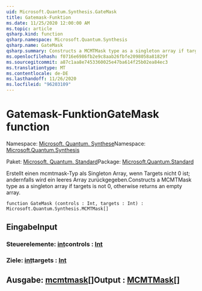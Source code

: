 ```yaml
---
uid: Microsoft.Quantum.Synthesis.GateMask
title: Gatemask-Funktion
ms.date: 11/25/2020 12:00:00 AM
ms.topic: article
qsharp.kind: function
qsharp.namespace: Microsoft.Quantum.Synthesis
qsharp.name: GateMask
qsharp.summary: Constructs a MCMTMask type as a singleton array if targets is not 0, otherwise returns an empty array.
ms.openlocfilehash: f0716e6986fb2e9c8aab26fbfe2098058a81829f
ms.sourcegitcommit: a87c1aa8e7453360025e47ba614f25b02ea84ec3
ms.translationtype: MT
ms.contentlocale: de-DE
ms.lasthandoff: 11/26/2020
ms.locfileid: "96203109"
---
```

# <a name="gatemask-function"></a><span data-ttu-id="07a59-102">Gatemask-Funktion</span><span class="sxs-lookup"><span data-stu-id="07a59-102">GateMask function</span></span>

<span data-ttu-id="07a59-103">Namespace: [Microsoft. Quantum. Synthese](xref:Microsoft.Quantum.Synthesis)</span><span class="sxs-lookup"><span data-stu-id="07a59-103">Namespace: [Microsoft.Quantum.Synthesis](xref:Microsoft.Quantum.Synthesis)</span></span>

<span data-ttu-id="07a59-104">Paket: [Microsoft. Quantum. Standard](https://nuget.org/packages/Microsoft.Quantum.Standard)</span><span class="sxs-lookup"><span data-stu-id="07a59-104">Package: [Microsoft.Quantum.Standard](https://nuget.org/packages/Microsoft.Quantum.Standard)</span></span>


<span data-ttu-id="07a59-105">Erstellt einen mcmtmask-Typ als Singleton Array, wenn Targets nicht 0 ist; andernfalls wird ein leeres Array zurückgegeben.</span><span class="sxs-lookup"><span data-stu-id="07a59-105">Constructs a MCMTMask type as a singleton array if targets is not 0, otherwise returns an empty array.</span></span>

```qsharp
function GateMask (controls : Int, targets : Int) : Microsoft.Quantum.Synthesis.MCMTMask[]
```


## <a name="input"></a><span data-ttu-id="07a59-106">Eingabe</span><span class="sxs-lookup"><span data-stu-id="07a59-106">Input</span></span>

### <a name="controls--int"></a><span data-ttu-id="07a59-107">Steuerelemente: [int](xref:microsoft.quantum.lang-ref.int)</span><span class="sxs-lookup"><span data-stu-id="07a59-107">controls : [Int](xref:microsoft.quantum.lang-ref.int)</span></span>




### <a name="targets--int"></a><span data-ttu-id="07a59-108">Ziele: [int](xref:microsoft.quantum.lang-ref.int)</span><span class="sxs-lookup"><span data-stu-id="07a59-108">targets : [Int](xref:microsoft.quantum.lang-ref.int)</span></span>





## <a name="output--mcmtmask"></a><span data-ttu-id="07a59-109">Ausgabe: [mcmtmask](xref:Microsoft.Quantum.Synthesis.MCMTMask)[]</span><span class="sxs-lookup"><span data-stu-id="07a59-109">Output : [MCMTMask](xref:Microsoft.Quantum.Synthesis.MCMTMask)[]</span></span>

